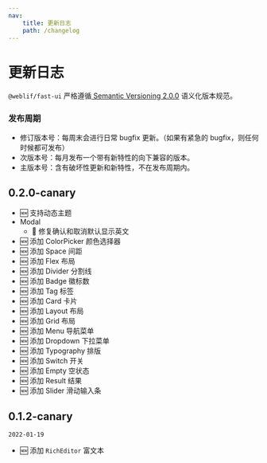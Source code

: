 ```yaml
---
nav:
    title: 更新日志
    path: /changelog
---
```


# 更新日志

`@weblif/fast-ui` 严格遵循[ Semantic Versioning 2.0.0](https://semver.org/lang/zh-CN/) 语义化版本规范。

### 发布周期

-   修订版本号：每周末会进行日常 bugfix 更新。（如果有紧急的 bugfix，则任何时候都可发布）
-   次版本号：每月发布一个带有新特性的向下兼容的版本。
-   主版本号：含有破坏性更新和新特性，不在发布周期内。

## 0.2.0-canary

- 🆕 支持动态主题
- Modal
    - 🐞 修复确认和取消默认显示英文
- 🆕 添加 ColorPicker 颜色选择器
- 🆕 添加 Space 间距 
- 🆕 添加 Flex 布局
- 🆕 添加 Divider 分割线
- 🆕 添加 Badge 徽标数
- 🆕 添加 Tag 标签
- 🆕 添加 Card 卡片
- 🆕 添加 Layout 布局
- 🆕 添加 Grid 布局
- 🆕 添加 Menu 导航菜单
- 🆕 添加 Dropdown 下拉菜单
- 🆕 添加 Typography 排版
- 🆕 添加 Switch 开关
- 🆕 添加 Empty 空状态
- 🆕 添加 Result 结果
- 🆕 添加 Slider 滑动输入条

## 0.1.2-canary

`2022-01-19`

-   🆕 添加 `RichEditor` 富文本
